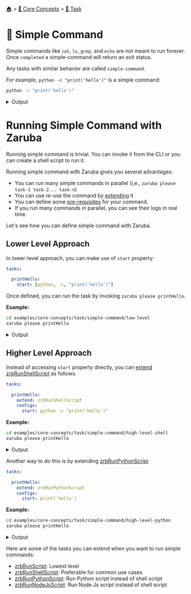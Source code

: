 <!--startTocHeader-->
[🏠](../../README.md) > [🧠 Core Concepts](../README.md) > [🔨 Task](README.md)
# 🥛 Simple Command
<!--endTocHeader-->

Simple commands like `cat`, `ls`, `grep`, and `echo` are not meant to run forever. Once `completed` a simple-command will return an exit status.

Any tasks with similar behavior are called `simple-command`.

For example, `python -c "print('hello')"` is a simple command:


```bash
python -c "print('hello')"
```
 
<details>
<summary>Output</summary>
 
```````
hello
```````
</details>


# Running Simple Command with Zaruba

Running simple command is trivial. You can invoke it from the CLI or you can create a shell script to run it.

Running simple command with Zaruba gives you several advantages:

* You can run many simple commands in parallel (i,e., `zaruba please task-1 task-2... task-n`)
* You can use re-use the command by [extending](./extend-task.md) it
* You can define some [pre-requisites](./define-task-dependencies.md) for your command.
* If you run many commands in parallel, you can see their logs in real time.

Let's see how you can define simple command with Zaruba.

## Lower Level Approach

In lower-level approach, you can make use of `start` property:

```yaml
tasks:

  printHello:
    start: [python, -c, "print('hello')"]
```

Once defined, you can run the task by invoking `zaruba please printHello`.

__Example:__


```bash
cd examples/core-concepts/task/simple-command/low-level
zaruba please printHello
```
 
<details>
<summary>Output</summary>
 
```````
🤖 🔎 Job Starting...
         Elapsed Time: 1.217µs
         Current Time: 09:10:38
🤖 🏁 Running 🍏 printHello runner (Attempt 1 of 3) on /home/gofrendi/zaruba/docs/examples/core-concepts/task/simple-command/low-level
🤖    🚀 🍏 printHello           hello
🤖 🎉 Successfully running 🍏 printHello runner (Attempt 1 of 3)
🤖 🔎 Job Running...
         Elapsed Time: 15.930688ms
         Current Time: 09:10:38
🤖 🎉 🎉🎉🎉🎉🎉🎉🎉🎉🎉🎉🎉
🤖 🎉 Job Complete!!! 🎉🎉🎉
🤖 🔥 Terminating
🤖 🔎 Job Ended...
         Elapsed Time: 422.457271ms
         Current Time: 09:10:38
zaruba please printHello
```````
</details>


## Higher Level Approach

Instead of accessing `start` property directly, you can [extend](./extend-task.md) [zrbRunShellScript](../../core-tasks/zrb-run-shell-script.md) as follows:

```yaml
tasks:

  printHello:
    extend: zrbRunShellScript
    configs:
      start: python -c "print('hello')"
```

__Example:__


```bash
cd examples/core-concepts/task/simple-command/high-level-shell
zaruba please printHello
```
 
<details>
<summary>Output</summary>
 
```````
🤖 🔎 Job Starting...
         Elapsed Time: 1.126µs
         Current Time: 09:10:38
🤖 🏁 Running 🍏 printHello runner (Attempt 1 of 3) on /home/gofrendi/zaruba/docs/examples/core-concepts/task/simple-command/high-level-shell
🤖    🚀 🍏 printHello           hello
🤖 🎉 Successfully running 🍏 printHello runner (Attempt 1 of 3)
🤖 🔎 Job Running...
         Elapsed Time: 22.611373ms
         Current Time: 09:10:38
🤖 🎉 🎉🎉🎉🎉🎉🎉🎉🎉🎉🎉🎉
🤖 🎉 Job Complete!!! 🎉🎉🎉
🤖 🔥 Terminating
🤖 🔎 Job Ended...
         Elapsed Time: 326.236581ms
         Current Time: 09:10:39
zaruba please printHello
```````
</details>



Another way to do this is by extending [zrbRunPythonScript](../../core-tasks/zrb-run-python-script.md)

```yaml
tasks:

  printHello:
    extend: zrbRunPythonScript
    configs:
      start: print('hello')
```

__Example:__


```bash
cd examples/core-concepts/task/simple-command/high-level-python
zaruba please printHello
```
 
<details>
<summary>Output</summary>
 
```````
🤖 🔎 Job Starting...
         Elapsed Time: 1.201µs
         Current Time: 09:10:39
🤖 🏁 Running 🍏 printHello runner (Attempt 1 of 3) on /home/gofrendi/zaruba/docs/examples/core-concepts/task/simple-command/high-level-python
🤖    🚀 🍏 printHello           hello
🤖 🎉 Successfully running 🍏 printHello runner (Attempt 1 of 3)
🤖 🔎 Job Running...
         Elapsed Time: 17.301546ms
         Current Time: 09:10:39
🤖 🎉 🎉🎉🎉🎉🎉🎉🎉🎉🎉🎉🎉
🤖 🎉 Job Complete!!! 🎉🎉🎉
🤖 🔥 Terminating
🤖 🔎 Job Ended...
         Elapsed Time: 321.003881ms
         Current Time: 09:10:39
zaruba please printHello
```````
</details>



Here are some of the tasks you can extend when you want to run simple commands:

* [zrbRunScript](../../core-tasks/zrb-run-script.md): Lowest level
* [zrbRunShellScript](../../core-tasks/zrb-run-shell-script.md): Preferable for common use cases
* [zrbRunPythonScript](../../core-tasks/zrb-run-python-script.md): Run Python script instead of shell script
* [zrbRunNodeJsScript](../../core-tasks/zrb-run-node-js-script.md): Run Node.Js script instead of shell script

<!--startTocSubtopic-->
<!--endTocSubtopic-->